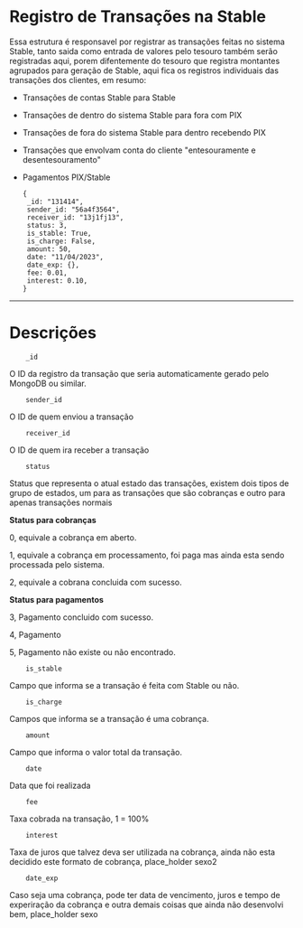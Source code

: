 # Registro de Transações na Stable

Essa estrutura é responsavel por registrar as transações feitas no sistema Stable, tanto saida como entrada de valores pelo tesouro também serão registradas aqui, porem difentemente do tesouro que registra montantes agrupados para geração de Stable, aqui fica os registros individuais das transações dos clientes, em resumo:

- Transações de contas Stable para Stable
- Transações de dentro do sistema Stable para fora com PIX
- Transações de fora do sistema Stable para dentro recebendo PIX 
- Transações que envolvam conta do cliente "entesouramente e desentesouramento"
- Pagamentos PIX/Stable
  
      {
       _id: "131414",
       sender_id: "56a4f3564",
       receiver_id: "13j1fj13",
       status: 3,
       is_stable: True,
       is_charge: False,
       amount: 50,
       date: "11/04/2023",
       date_exp: {},
       fee: 0.01,
       interest: 0.10,
      }   

______________

# Descrições 

        _id
O ID da registro da transação que seria automaticamente gerado pelo MongoDB ou similar.

        sender_id
O ID de quem enviou a transação 

        receiver_id
O ID de quem ira receber a transação

        status
Status que representa o atual estado das transações, existem dois tipos de grupo de estados, um para as transações que são cobranças e outro para apenas transações normais

**Status para cobranças**

0, equivale a cobrança em aberto.

1, equivale a cobrança em processamento, foi paga mas ainda esta sendo processada pelo sistema.

2, equivale a cobrana concluida com sucesso.

**Status para pagamentos**
        
3, Pagamento concluido com sucesso.

4, Pagamento 

5, Pagamento não existe ou não encontrado.

        is_stable
Campo que informa se a transação é feita com Stable ou não.

        is_charge

Campos que informa se a transação é uma cobrança.

        amount

Campo que informa o valor total da transação.

        date

Data que foi realizada

        fee 
Taxa cobrada na transação, 1 = 100% 

        interest
Taxa de juros que talvez deva ser utilizada na cobrança, ainda não esta decidido este formato de cobrança, place_holder sexo2

        date_exp

Caso seja uma cobrança, pode ter data de vencimento, juros e tempo de experiração da cobrança e outra demais coisas que ainda não desenvolvi bem, place_holder sexo







